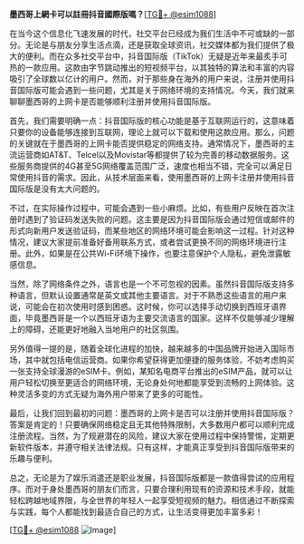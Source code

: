 **墨西哥上網卡可以註冊抖音國際版嗎？**[[TG💪+ @esim1088](https://t.me/s/esim1088)]

在当今这个信息化飞速发展的时代，社交平台已经成为我们生活中不可或缺的一部分。无论是与朋友分享生活点滴，还是获取全球资讯，社交媒体都为我们提供了极大的便利。而在众多社交平台中，抖音国际版（TikTok）无疑是近年来最炙手可热的一款应用。这款由字节跳动推出的短视频平台，以其独特的算法和丰富的内容吸引了全球数以亿计的用户。然而，对于那些身在海外的用户来说，注册并使用抖音国际版可能会遇到一些问题，尤其是关于网络环境的支持情况。今天，我们就来聊聊墨西哥的上网卡是否能够顺利注册并使用抖音国际版。

首先，我们需要明确一点：抖音国际版的核心功能是基于互联网运行的，这意味着只要你的设备能够连接到互联网，理论上就可以下载和使用这款应用。那么，问题的关键就在于墨西哥的上网卡能否提供稳定的网络支持。通常情况下，墨西哥的主流运营商如AT&T、Telcel以及Movistar等都提供了较为完善的移动数据服务。这些服务商提供的4G甚至5G网络覆盖范围广泛，速度也相当不错，完全可以满足日常使用抖音的需求。因此，从技术层面来看，使用墨西哥的上网卡注册并使用抖音国际版是没有太大问题的。

不过，在实际操作过程中，可能会遇到一些小麻烦。比如，有些用户反映在首次注册时遇到了验证码发送失败的问题。这主要是因为抖音国际版会通过短信或邮件的形式向新用户发送验证码，而某些地区的网络环境可能会影响这一过程。针对这种情况，建议大家提前准备好备用联系方式，或者尝试更换不同的网络环境进行注册。此外，如果是在公共Wi-Fi环境下操作，也要注意保护个人隐私，避免泄露敏感信息。

当然，除了网络条件之外，语言也是一个不可忽视的因素。虽然抖音国际版支持多种语言，但默认设置通常是英文或其他主要语言。对于不熟悉这些语言的用户来说，可能会在初次使用时感到困惑。这时候，你可以选择手动切换到西班牙语界面，毕竟墨西哥是一个以西班牙语为主要交流语言的国家。这样不仅能够减少理解上的障碍，还能更好地融入当地用户的社区氛围。

另外值得一提的是，随着全球化进程的加快，越来越多的中国品牌开始进入国际市场，其中就包括电信运营商。如果你希望获得更加便捷的服务体验，不妨考虑购买一张支持全球漫游的eSIM卡。例如，某知名电商平台推出的eSIM产品，就可以让用户轻松切换至更适合的网络环境，无论身处何地都能享受到流畅的上网体验。这种灵活多变的方式无疑为海外用户带来了更多的可能性。

最后，让我们回到最初的问题：墨西哥的上网卡是否可以注册并使用抖音国际版？答案是肯定的！只要确保网络稳定且无其他特殊限制，大多数用户都可以顺利完成注册流程。当然，为了规避潜在的风险，建议大家在使用过程中保持警惕，定期更新软件版本，并遵守相关法律法规。只有这样，才能真正享受到抖音国际版带来的乐趣与便利。

总之，无论是为了娱乐消遣还是职业发展，抖音国际版都是一款值得尝试的应用程序。而对于身处墨西哥的朋友们而言，只要合理利用现有的资源和技术手段，就能轻松跨越地域界限，与全世界的年轻人一起享受短视频的魅力。相信通过不断探索与实践，每个人都能找到最适合自己的方式，让生活变得更加丰富多彩！

[[TG💪+ @esim1088](https://t.me/s/esim1088) ![Image](https://i.postimg.cc/4NQfJmqS/Snipaste-2025-05-13-00-14-12.png)]